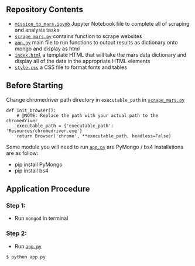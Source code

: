## Repository Contents

- [`mission_to_mars.ipynb`](Resources/mission_to_mars.ipynb) Jupyter Notebook file to complete all of scraping and analysis tasks
- [`scrape_mars.py`](scrape_mars.py) contains function to scrape websites
- [`app.py`](app.py) main file to run functions to output results as dictionary onto mongo and display as html
- [`index.html`](templates/index.html) a template HTML that will take the mars data dictionary and display all of the data in the appropriate HTML elements
- [`style.css`](static/css/style.css) a CSS file to format fonts and tables


## Before Starting

Change chromedriver path directory in `executable_path` in [`scrape_mars.py`](scrape_mars.py)
```
def init_browser():
    # @NOTE: Replace the path with your actual path to the chromedriver
    executable_path = {'executable_path': 'Resources/chromedriver.exe'}
    return Browser('chrome', **executable_path, headless=False)
```

Some module you will need to run [`app.py`](app.py) are PyMongo / bs4 
Installations are as follow:

- pip install PyMongo
- pip install bs4

 
## Application Procedure

### Step 1:

 - Run `mongod` in terminal

### Step 2:

 - Run [`app.py`](app.py)
```
$ python app.py
```
 

